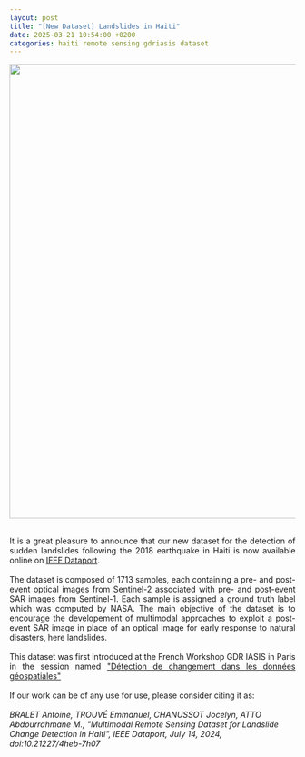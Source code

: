```yaml
---
layout: post
title: "[New Dataset] Landslides in Haiti"
date: 2025-03-21 10:54:00 +0200
categories: haiti remote sensing gdriasis dataset
---
```


<p align="center"> <img width=800px src="/images/ECSPLAIN_image.png"> </p>

<br/>
<div style="text-align: justify">
It is a great pleasure to announce that our new dataset for the detection of sudden landslides following the 2018 earthquake in Haiti is now available online on <a href ="https://ieee-dataport.org/documents/multimodal-remote-sensing-dataset-landslide-change-detection-haiti">IEEE Dataport</a>.
</div>
<br/>
<div style="text-align: justify">
The dataset is composed of 1713 samples, each containing a pre- and post-event optical images from Sentinel-2 associated with pre- and post-event SAR images from Sentinel-1. Each sample is assigned a ground truth label which was computed by NASA. The main objective of the dataset is to encourage the developement of multimodal approaches to exploit a post-event SAR image in place of an optical image for early response to natural disasters, here landslides.
</div>
<br/>
<div style="text-align: justify">
This dataset was first introduced at the French Workshop GDR IASIS in Paris in the session named <a href ="https://gdr-iasis.cnrs.fr/reunions/detection-de-changement-dans-les-donnees-geospatiales/"> "Détection de changement dans les données géospatiales"</a>
</div>
<br/>
<div style="text-align: justify">
If our work can be of any use for use, please consider citing it as: 
</div>
<br/>
<i>BRALET Antoine, TROUVÉ Emmanuel, CHANUSSOT Jocelyn, ATTO Abdourrahmane M., "Multimodal Remote Sensing Dataset for Landslide Change Detection in Haiti", IEEE Dataport, July 14, 2024, doi:10.21227/4heb-7h07</i>
